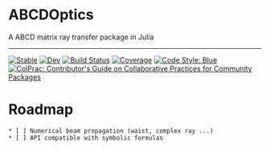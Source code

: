 # ABCDOptics

A ABCD matrix ray transfer package in Julia

---

[![Stable](https://img.shields.io/badge/docs-stable-blue.svg)](https://curio-sitas.github.io/ABCDOptics.jl/stable/)
[![Dev](https://img.shields.io/badge/docs-dev-blue.svg)](https://curio-sitas.github.io/ABCDOptics.jl/dev/)
[![Build Status](https://github.com/curio-sitas/ABCDOptics.jl/actions/workflows/CI.yml/badge.svg?branch=master)](https://github.com/curio-sitas/ABCDOptics.jl/actions/workflows/CI.yml?query=branch%3Amaster)
[![Coverage](https://codecov.io/gh/curio-sitas/ABCDOptics.jl/branch/master/graph/badge.svg)](https://codecov.io/gh/curio-sitas/ABCDOptics.jl)
[![Code Style: Blue](https://img.shields.io/badge/code%20style-blue-4495d1.svg)](https://github.com/invenia/BlueStyle)
[![ColPrac: Contributor's Guide on Collaborative Practices for Community Packages](https://img.shields.io/badge/ColPrac-Contributor's%20Guide-blueviolet)](https://github.com/SciML/ColPrac)

# Roadmap 

    * [ ] Numerical beam propagation (waist, complex ray ...)
    * [ ] API compatible with symbolic formulas
